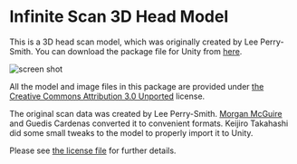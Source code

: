 Infinite Scan 3D Head Model
===========================

This is a 3D head scan model, which was originally created by Lee Perry-Smith.
You can download the package file for Unity from [here][Package].

![screen shot][Sample]

All the model and image files in this package are provided under [the Creative
Commons Attribution 3.0 Unported][CC] license.

The original scan data was created by Lee Perry-Smith. [Morgan McGuire][McGuire]
and Guedis Cardenas converted it to convenient formats. Keijiro Takahashi did
some small tweaks to the model to properly import it to Unity.

Please see [the license file][License] for further details.

[Package]: https://github.com/keijiro/InfiniteScan/raw/master/InfiniteScan.unitypackage
[Sample]: https://40.media.tumblr.com/d83d49be301b44c72ed44281e30695df/tumblr_nuy99prWhY1qio469o1_400.png
[CC]: https://creativecommons.org/licenses/by/3.0/
[McGuire]: http://graphics.cs.williams.edu/data/meshes.xml
[License]: https://github.com/keijiro/InfiniteScan/blob/master/Assets/InfiniteScan/License.txt
